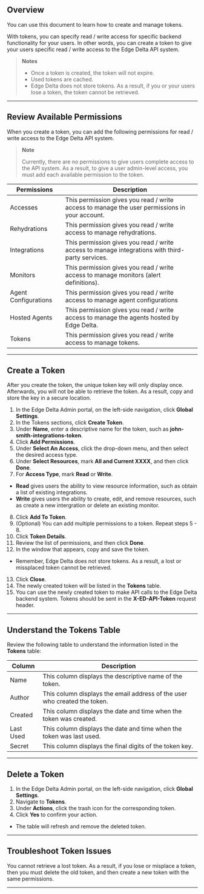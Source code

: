 ## Overview

You can use this document to learn how to create and manage tokens.

With tokens, you can specify read / write access for specific backend functionality for your users. In other words, you can create a token to give your users specific read / write access to the Edge Delta API system. 

> **Notes** 
>
> - Once a token is created, the token will not expire. 
> - Used tokens are cached. 
> - Edge Delta does not store tokens. As a result, if you or your users lose a token, the token cannot be retrieved.

***

## Review Available Permissions

When you create a token, you can add the following permissions for read / write access to the Edge Delta API system.

> **Note**
>
> Currently, there are no permissions to give users complete access to the API system. As a result, to give a user admin-level access, you must add each available permission to the token.    

| Permissions          | Description                                                                                                         |
|----------------------|---------------------------------------------------------------------------------------------------------------------|
| Accesses             | This permission gives you read / write access to manage the user permissions in your account.                       |
| Rehydrations         | This permission gives you read / write access to manage rehydrations.                                               |
| Integrations         | This permission gives you read / write access to manage integrations with third-party services.                     |
| Monitors             | This permission gives you read / write access to manage monitors (alert definitions).                               |
| Agent Configurations | This permission gives you read / write access to manage agent configurations                                        |
| Hosted Agents        | This permission gives you read / write access to manage the agents hosted by Edge Delta.                            |
| Tokens               | This permission gives you read / write access to manage tokens.                                                     |


***

## Create a Token

After you create the token, the unique token key will only display once. Afterwards, you will not be able to retrieve the token. As a result, copy and store the key in a secure location.   

1. In the Edge Delta Admin portal, on the left-side navigation, click **Global Settings**. 
2. In the Tokens sections, click  **Create Token**. 
3. Under **Name**, enter a descriptive name for the token, such as **john-smith-integrations-token**. 
4. Click **Add Permissions**.
5. Under **Select An Access**, click the drop-down menu, and then select the desired access type. 
6. Under **Select Resources**, mark **All and Current XXXX**, and then click **Done**.
7. For **Access Type**, mark **Read** or **Write**. 
  - **Read** gives users the ability to view resource information, such as obtain a list of existing integrations. 
  - **Write** gives users the ability to create, edit, and remove resources, such as create a new intergration or delete an existing monitor. 
8. Click **Add To Token**. 
9. (Optional) You can add multiple permissions to a token. Repeat steps 5 - 8. 
10. Click **Token Details**. 
11. Review the list of permissions, and then click **Done**.
12. In the window that appears, copy and save the token.
  - Remember, Edge Delta does not store tokens. As a result, a lost or missplaced token cannot be retrieved. 
13. Click **Close**. 
14. The newly created token will be listed in the **Tokens** table. 
15. You can use the newly created token to make API calls to the Edge Delta backend system. Tokens should be sent in the **X-ED-API-Token** request header.

***

## Understand the Tokens Table

Review the following table to understand the information listed in the **Tokens** table:

| Column    | Description                                                                |
|-----------|----------------------------------------------------------------------------|
| Name      | This column displays the descriptive name of the token.                    |
| Author    | This column displays the email address of the user who created the token.  |
| Created   | This column displays the date and time when the token was created.         |
| Last Used | This column displays the date and time when the token was last used.       |
| Secret    | This column displays the final digits of the token key.                    |

***

## Delete a Token 
  
1. In the Edge Delta Admin portal, on the left-side navigation, click **Global Settings**.   
2. Navigate to **Tokens**.
3. Under **Actions**, click the trash icon for the corresponding token. 
4. Click **Yes** to confirm your action. 
  - The table will refresh and remove the deleted token. 

*** 
  
  
## Troubleshoot Token Issues
  
You cannot retrieve a lost token. As a result, if you lose or misplace a token, then you must delete the old token, and then create a new token with the same permissions. 

***
